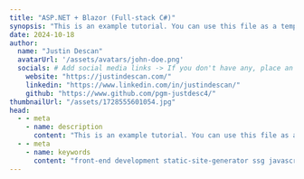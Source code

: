 ```yaml
---
title: "ASP.NET + Blazor (Full-stack C#)"
synopsis: "This is an example tutorial. You can use this file as a template to create your own tutorials."
date: 2024-10-18
author:
  name: "Justin Descan"
  avatarUrl: '/assets/avatars/john-doe.png'
  socials: # Add social media links -> If you don't have any, place an empty string ''
    website: "https://justindescan.com/"
    linkedin: "https://www.linkedin.com/in/justindescan/"
    github: "https://www.github.com/pgm-justdesc4/"
thumbnailUrl: "/assets/1728555601054.jpg"
head:
  - - meta
    - name: description
      content: "This is an example tutorial. You can use this file as a template to create your own tutorials." # Add a description of the article
  - - meta
    - name: keywords
      content: "front-end development static-site-generator ssg javascript" # Add keywords related to the article
---
```

